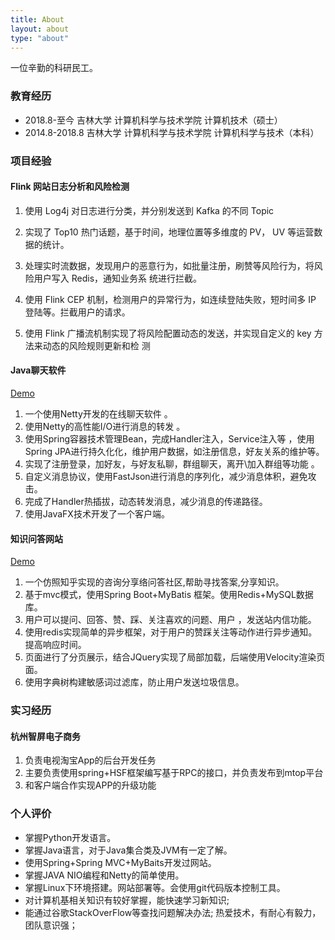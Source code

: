 ```yaml
---
title: About
layout: about
type: "about" 
---
```


一位辛勤的科研民工。

### 教育经历
- 2018.8-至今 吉林大学 计算机科学与技术学院 计算机技术（硕士）
- 2014.8-2018.8 吉林大学 计算机科学与技术学院 计算机科学与技术（本科）



### 项目经验

#### Flink 网站日志分析和风险检测

1. 使用 Log4j 对日志进行分类，并分别发送到 Kafka 的不同 Topic 

2. 实现了 Top10 热门话题，基于时间，地理位置等多维度的 PV， UV 等运营数据的统计。
3.  处理实时流数据，发现用户的恶意行为，如批量注册，刷赞等风险行为，将风险用户写入 Redis，通知业务系
   统进行拦截。
4.  使用 Flink CEP 机制，检测用户的异常行为，如连续登陆失败，短时间多 IP 登陆等。拦截用户的请求。
5.  使用 Flink 广播流机制实现了将风险配置动态的发送，并实现自定义的 key 方法来动态的风险规则更新和检
   测  



#### Java聊天软件
[Demo](https://github.com/windmzx/netty-chat)

1. 一个使用Netty开发的在线聊天软件 。 
2. 使用Netty的高性能I/O进行消息的转发 。
3. 使用Spring容器技术管理Bean，完成Handler注入，Service注入等 ，使用Spring JPA进行持久化化，维护用户数据，如注册信息，好友关系的维护等。 
4. 实现了注册登录，加好友，与好友私聊，群组聊天，离开\加入群组等功能 。
5. 自定义消息协议，使用FastJson进行消息的序列化，减少消息体积，避免攻击。
6. 完成了Handler热插拔，动态转发消息，减少消息的传递路径。 
7. 使用JavaFX技术开发了一个客户端。


#### 知识问答网站
[Demo](http://wenda.0xaa.top)
1. 一个仿照知乎实现的咨询分享络问答社区,帮助寻找答案,分享知识。 
2. 基于mvc模式，使用Spring Boot+MyBatis 框架。使用Redis+MySQL数据库。 
3. 用户可以提问、回答、赞、踩、关注喜欢的问题、用户 ，发送站内信功能。
4. 使用redis实现简单的异步框架，对于用户的赞踩关注等动作进行异步通知。提高响应时间。 
5. 页面进行了分页展示，结合JQuery实现了局部加载，后端使用Velocity渲染页面。
6. 使用字典树构建敏感词过滤库，防止用户发送垃圾信息。

### 实习经历

#### 杭州智屏电子商务
1. 负责电视淘宝App的后台开发任务
2. 主要负责使用spring+HSF框架编写基于RPC的接口，并负责发布到mtop平台
3. 和客户端合作实现APP的升级功能

### 个人评价
- 掌握Python开发语言。
- 掌握Java语言，对于Java集合类及JVM有一定了解。
- 使用Spring+Spring MVC+MyBaits开发过网站。
- 掌握JAVA NIO编程和Netty的简单使用。
- 掌握Linux下环境搭建。网站部署等。会使用git代码版本控制工具。
- 对计算机基相关知识有较好掌握，能快速学习新知识;
- 能通过谷歌StackOverFlow等查找问题解决办法; 热爱技术，有耐心有毅力，团队意识强；
